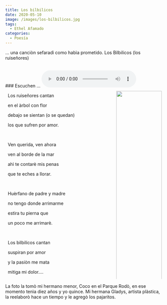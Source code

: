 ```yaml
---
title: Los bilbilicos
date: 2020-05-10
image: /images/los-bilbilicos.jpg
tags:
  - Ethel Afamado
categories:
  - Poesía
---
```

...  una canciòn sefaradì como habìa prometido. Los Bilbilicos (los ruiseñores)
<!-- more -->
<br>
### Escuchen ...
<audio controls>
  <source src="/audio/02 - Los bilbilicos Sefaradí" type="audio/mpeg">
  Your browser does not support the audio element.
</audio>
<social-share />

<style>
.row {
  box-sizing: border-box;
  display: -ms-flexbox; /* IE 10 */
  display: flex;
  -ms-flex-wrap: wrap; /* IE 10 */
  flex-wrap: wrap;
  padding: 0 4px;
}

/* Create two equal columns that sits next to each other */
.column {
  box-sizing: border-box;
  -ms-flex: 30%; /* IE 10 */
  flex: 30%;
  padding: 0 4px;
}

.column img {
  margin-top: 8px;
  vertical-align: middle;
}

/* Style the buttons */
.btn {
  border: none;
  outline: none;
  padding: 10px 16px;
  background-color: #f1f1f1;
  cursor: pointer;
  font-size: 18px;
}

.btn:hover {
  background-color: #ddd;
}

.btn.active {
  background-color: #666;
  color: white;
}
</style>

  <!-- Photo Grid -->
  <div class="row">
    <div class="column">
      <div>
      <p>Los ruiseñores cantan</p>
      <p>en el àrbol con  flor</p>
      <p>debajo se sientan (o se quedan)</p>
      <p>los que sufren por amor.</p>
      <br/>
      <p>Ven querida, ven ahora</p>
      <p>ven al borde de la mar</p>
      <p>ahì te contarè mis penas</p>
      <p>que te eches a llorar.</p>
      <br/>
      <p>Huèrfano de padre y madre</p>
      <p>no tengo donde arrimarme</p>
      <p>estira tu pierna que</p>
      <p>un poco me arrimarè.</p>
      <br/>
      <p>Los bilbilicos cantan</p>
      <p>suspiran por amor</p>
      <p>y la pasiòn me mata</p>
      <p>mitiga mi dolor....</p>
      </div>
    </div>
    <div class="column">
      <img src="/images/los-bilbilicos.jpg" style="width:100%">
    </div>  
  </div>


  La foto la tomò mi hermano menor, Coco en el Parque Rodò, en ese momento tenìa diez años y yo quince.
  Mi hermana Gladys, artista plàstica, la reelaborò hace un tiempo y le agregò los pajaritos.
